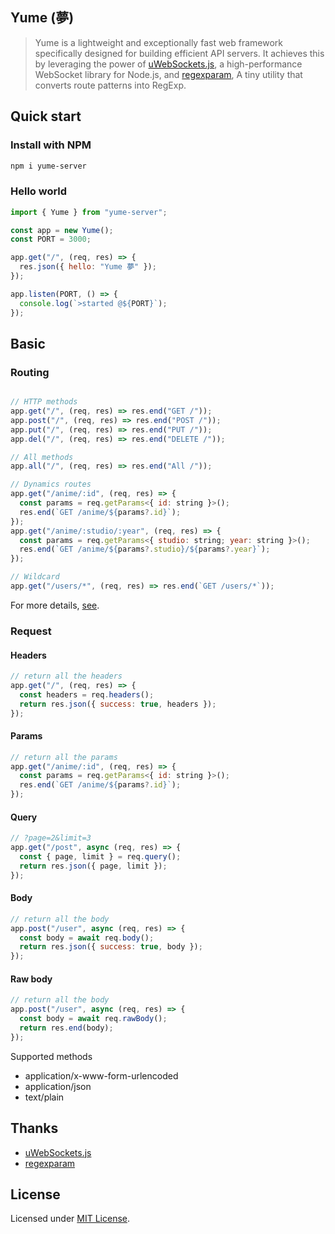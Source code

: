 ## Yume (夢)

> Yume is a lightweight and exceptionally fast web framework specifically designed for building efficient API servers. It achieves this by leveraging the power of [uWebSockets.js](https://github.com/uNetworking/uWebSockets.js), a high-performance WebSocket library for Node.js, and [regexparam](https://github.com/lukeed/regexparam), A tiny utility that converts route patterns into RegExp.

## Quick start

### Install with NPM

```bash
npm i yume-server
```

### Hello world

```js
import { Yume } from "yume-server";

const app = new Yume();
const PORT = 3000;

app.get("/", (req, res) => {
  res.json({ hello: "Yume 夢" });
});

app.listen(PORT, () => {
  console.log(`>started @${PORT}`);
});
```

## Basic

### Routing

```js

// HTTP methods
app.get("/", (req, res) => res.end("GET /"));
app.post("/", (req, res) => res.end("POST /"));
app.put("/", (req, res) => res.end("PUT /"));
app.del("/", (req, res) => res.end("DELETE /"));

// All methods
app.all("/", (req, res) => res.end("All /"));

// Dynamics routes
app.get("/anime/:id", (req, res) => {
  const params = req.getParams<{ id: string }>();
  res.end(`GET /anime/${params?.id}`);
});
app.get("/anime/:studio/:year", (req, res) => {
  const params = req.getParams<{ studio: string; year: string }>();
  res.end(`GET /anime/${params?.studio}/${params?.year}`);
});

// Wildcard
app.get("/users/*", (req, res) => res.end(`GET /users/*`));
```

For more details, [see](https://github.com/lukeed/regexparam#usage).

### Request

#### Headers

```js
// return all the headers
app.get("/", (req, res) => {
  const headers = req.headers();
  return res.json({ success: true, headers });
});
```

#### Params

```js
// return all the params
app.get("/anime/:id", (req, res) => {
  const params = req.getParams<{ id: string }>();
  res.end(`GET /anime/${params?.id}`);
});
```

#### Query

```js
// ?page=2&limit=3
app.get("/post", async (req, res) => {
  const { page, limit } = req.query();
  return res.json({ page, limit });
});
```

#### Body

```js
// return all the body
app.post("/user", async (req, res) => {
  const body = await req.body();
  return res.json({ success: true, body });
});
```

#### Raw body

```js
// return all the body
app.post("/user", async (req, res) => {
  const body = await req.rawBody();
  return res.end(body);
});
```

Supported methods

- application/x-www-form-urlencoded
- application/json
- text/plain

## Thanks

- [uWebSockets.js](https://github.com/uNetworking/uWebSockets.js)
- [regexparam](https://github.com/lukeed/regexparam)

## License

Licensed under [MIT License](https://github.com/TheVegeta/Yume/blob/main/LICENSE).
